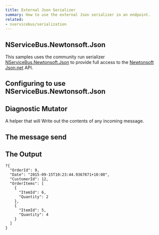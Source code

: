 ```yaml
---
title: External Json Serializer
summary: How to use the external Json serializer in an endpoint.
related:
- nservicebus/serialization
---
```


## NServiceBus.Newtonsoft.Json

This samples uses the community run serializer [NServiceBus.Newtonsoft.Json](https://github.com/Particular/NServiceBus.Newtonsoft.Json) to provide full access to the [Newtonsoft Json.net](http://www.newtonsoft.com/json) API.


## Configuring to use NServiceBus.Newtonsoft.Json 

<!-- import config -->


## Diagnostic Mutator

A helper that will Write out the contents of any incoming message. 

<!-- import mutator -->


## The message send

<!-- import message -->
   

## The Output

```
?{
  "OrderId": 9,
  "Date": "2015-09-15T10:23:44.9367871+10:00",
  "CustomerId": 12,
  "OrderItems": [
    {
      "ItemId": 6,
      "Quantity": 2
    },
    {
      "ItemId": 5,
      "Quantity": 4
    }
  ]
}
```